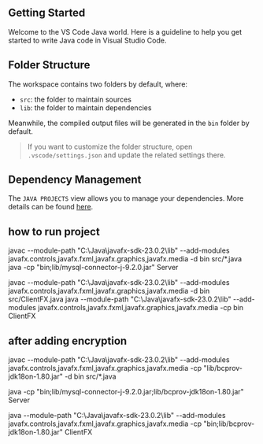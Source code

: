 ## Getting Started

Welcome to the VS Code Java world. Here is a guideline to help you get started to write Java code in Visual Studio Code.

## Folder Structure

The workspace contains two folders by default, where:

- `src`: the folder to maintain sources
- `lib`: the folder to maintain dependencies

Meanwhile, the compiled output files will be generated in the `bin` folder by default.

> If you want to customize the folder structure, open `.vscode/settings.json` and update the related settings there.

## Dependency Management

The `JAVA PROJECTS` view allows you to manage your dependencies. More details can be found [here](https://github.com/microsoft/vscode-java-dependency#manage-dependencies).


## how to run project

javac --module-path "C:\Java\javafx-sdk-23.0.2\lib" --add-modules javafx.controls,javafx.fxml,javafx.graphics,javafx.media -d bin src/*.java
java -cp "bin;lib/mysql-connector-j-9.2.0.jar" Server

javac --module-path "C:\Java\javafx-sdk-23.0.2\lib" --add-modules javafx.controls,javafx.fxml,javafx.graphics,javafx.media -d bin src/ClientFX.java
java --module-path "C:\Java\javafx-sdk-23.0.2\lib" --add-modules javafx.controls,javafx.fxml,javafx.graphics,javafx.media -cp bin ClientFX




## after adding encryption
javac --module-path "C:\Java\javafx-sdk-23.0.2\lib" --add-modules javafx.controls,javafx.fxml,javafx.graphics,javafx.media -cp "lib/bcprov-jdk18on-1.80.jar" -d bin src/*.java

java -cp "bin;lib/mysql-connector-j-9.2.0.jar;lib/bcprov-jdk18on-1.80.jar" Server

java --module-path "C:\Java\javafx-sdk-23.0.2\lib" --add-modules javafx.controls,javafx.fxml,javafx.graphics,javafx.media -cp "bin;lib/bcprov-jdk18on-1.80.jar" ClientFX
